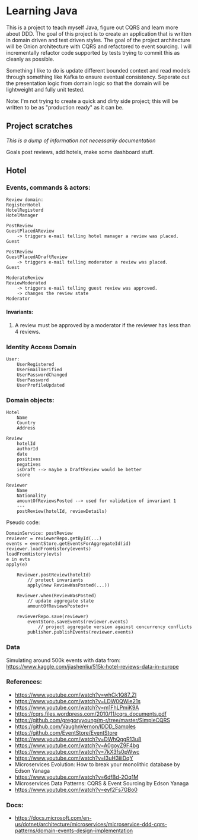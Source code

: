 # Learning Java 

This is a project to teach myself Java, figure out CQRS and learn more about DDD. The goal of this project is to create an application 
that is written in domain driven and test driven styles. The goal of the project architecture will be Onion architecture with CQRS and refactored to event sourcing. I will incrementally refactor code supported by tests trying to commit this as cleanly as possible.

Something I like to do is update different bounded context and read models through something like Kafka to ensure eventual consistency. Seperate out the presentation logic from domain logic so that the domain will be lightweight and fully unit tested.  

Note: I'm not trying to create a quick and dirty side project; this will be written to be as "production ready" as it can be.



## Project scratches

_This is a dump of information not necessarily documentation_ 

Goals post reviews, add hotels, make some dashboard stuff.

## Hotel




### Events, commands & actors:

    Review domain:
    RegisterHotel
    HotelRegisterd
    HotelManager

    PostReview
    GuestPlacedAReview
        -> triggers e-mail telling hotel manager a review was placed.
    Guest

    PostReview
    GuestPlacedADraftReview
        -> triggers e-mail telling moderator a review was placed.
    Guest

    ModerateReview
    ReviewModerated
        -> triggers e-mail telling guest review was approved.
        -> changes the review state
    Moderator

#### Invariants:
1. A review must be approved by a moderator if the reviewer has less than 4 reviews.

### Identity Access Domain

    User:
        UserRegistered
        UserEmailVerified
        UserPasswordChanged
        UserPassword
        UserProfileUpdated

### Domain objects:

    Hotel
        Name
        Country
        Address
    
    Review
        hotelId
        authorId
        date
        positives
        negatives
        isDraft --> maybe a DraftReview would be better
        score
    
    Reviewer
        Name
        Nationality
        amountOfReviewsPosted --> used for validation of invariant 1
        ---
        postReview(hotelId, reviewDetails)


Pseudo code:
    
    DomainService: postReview
    reviever = reviewerRepo.getById(...)
    events = eventStore.getEventsForAggregateId(id)
    reviewer.loadFromHistory(events)
    loadFromHistory(evts)
    e in evts
    apply(e)

        Reviewer.postReview(hotelId)
            // protect invariants
            apply(new ReviewWasPosted(...))
    
        Reviewer.when(ReviewWasPosted)
            // update aggregate state
            amountOfReviewsPosted++
    
        revieverRepo.save(reviewer)
            eventStore.saveEvents(reviewer.events)
                // project aggregate version against concurrency conflicts
            publisher.publishEvents(reviewer.events)

### Data

Simulating around 500k events with data from:
https://www.kaggle.com/jiashenliu/515k-hotel-reviews-data-in-europe

### References:

- https://www.youtube.com/watch?v=whCk1Q87_ZI
- https://www.youtube.com/watch?v=LDW0QWie21s
- https://www.youtube.com/watch?v=m1FhLPmiK9A
- https://cqrs.files.wordpress.com/2010/11/cqrs_documents.pdf
- https://github.com/gregoryyoung/m-r/tree/master/SimpleCQRS
- https://github.com/VaughnVernon/IDDD_Samples
- https://github.com/EventStore/EventStore
- https://www.youtube.com/watch?v=DWhQggR13u8
- https://www.youtube.com/watch?v=A0goyZ9F4bg
- https://www.youtube.com/watch?v=7kX3fs0pWwc
- https://www.youtube.com/watch?v=I3uH3iiiDqY
- Microservices Evolution: How to break your monolithic database by Edson Yanaga
- https://www.youtube.com/watch?v=6dfBd-2Oq1M
- Microservices Data Patterns: CQRS & Event Sourcing by Edson Yanaga
- https://www.youtube.com/watch?v=eyf2Fs7GBo0

### Docs:

- https://docs.microsoft.com/en-us/dotnet/architecture/microservices/microservice-ddd-cqrs-patterns/domain-events-design-implementation

